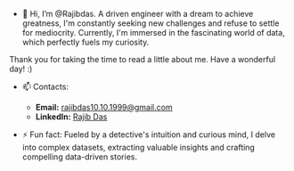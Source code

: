 - 👋 Hi, I’m @Rajibdas. A driven engineer with a dream to achieve greatness, I'm constantly seeking new challenges and refuse to settle for mediocrity. Currently, I'm immersed in the fascinating world of data, which perfectly fuels my curiosity.

 Thank you for taking the time to read a little about me. Have a wonderful day! :)

- 📫 Contacts:  
  - **Email:** rajibdas10.10.1999@gmail.com  
  - **LinkedIn:** [Rajib Das](https://linkedin.com/in/rajib-das)  
  
- ⚡ Fun fact: Fueled by a detective's intuition and curious mind, I delve into complex datasets, extracting valuable insights and crafting compelling data-driven stories.  


<!---
Rajibdas10/Rajibdas10 is a ✨ special ✨ repository because its `README.md` (this file) appears on your GitHub profile.
You can click the Preview link to take a look at your changes.
--->
